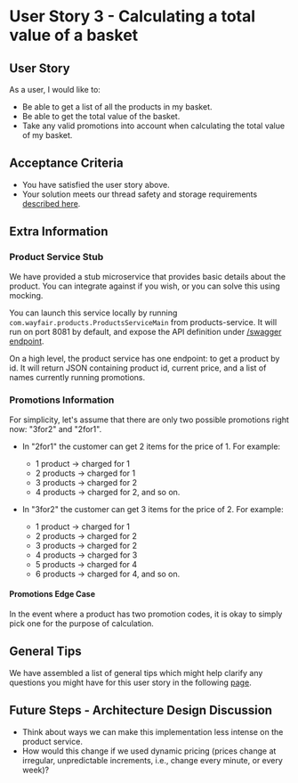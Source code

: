 # User Story 3 - Calculating a total value of a basket

## User Story

As a user, I would like to:
* Be able to get a list of all the products in my basket.
* Be able to get the total value of the basket.
* Take any valid promotions into account when calculating the total value of my basket.

## Acceptance Criteria

* You have satisfied the user story above.
* Your solution meets our thread safety and storage requirements [described here](ac.md).

## Extra Information

### Product Service Stub

We have provided a stub microservice that provides basic details about the product. You can integrate against if you wish, or you can solve this using mocking.

You can launch this service locally by running `com.wayfair.products.ProductsServiceMain` from products-service. It will run on port 8081 by default, and expose the API definition under [/swagger endpoint](http://localhost:8081/swagger).

On a high level, the product service has one endpoint: to get a product by id. It will return JSON containing product id, current price, and a list of names currently running promotions.

### Promotions Information

For simplicity, let's assume that there are only two possible promotions right now: "3for2" and "2for1".

* In "2for1" the customer can get 2 items for the price of 1.
  For example:
    - 1 product -> charged for 1
    - 2 products -> charged for 1
    - 3 products -> charged for 2
    - 4 products -> charged for 2, and so on.

* In "3for2" the customer can get 3 items for the price of 2.
  For example:
    - 1 product -> charged for 1
    - 2 products -> charged for 2
    - 3 products -> charged for 2
    - 4 products -> charged for 3
    - 5 products -> charged for 4
    - 6 products -> charged for 4, and so on.

#### Promotions Edge Case

In the event where a product has two promotion codes, it is okay to simply pick one for the purpose of calculation.

## General Tips

We have assembled a list of general tips which might help clarify any questions you might have for this user story in the
following [page](tips.md).

## Future Steps - Architecture Design Discussion

- Think about ways we can make this implementation less intense on the product service.
- How would this change if we used dynamic pricing (prices change at irregular, unpredictable increments, i.e., change every minute, or every week)?
